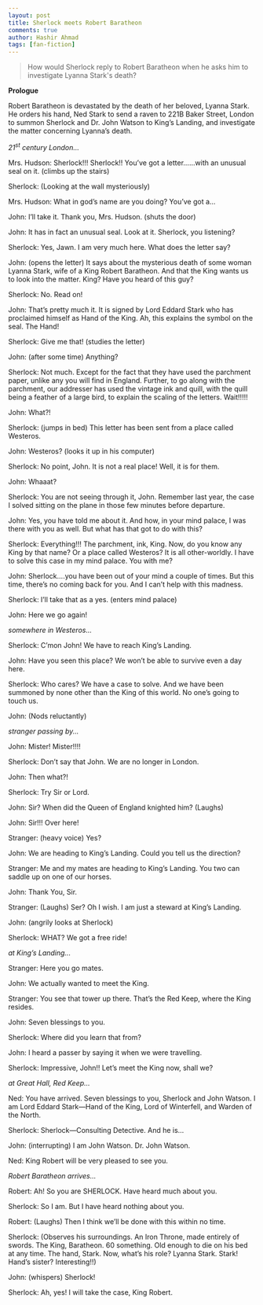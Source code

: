 ```yaml
---
layout: post
title: Sherlock meets Robert Baratheon
comments: true
author: Hashir Ahmad
tags: [fan-fiction]
---
```

> How would Sherlock reply to Robert Baratheon when he asks him to investigate Lyanna Stark's death?

**Prologue**

Robert Baratheon is devastated by the death of her beloved, Lyanna Stark. He orders his hand, Ned Stark to send a raven to 221B Baker Street, London to summon Sherlock and Dr. John Watson to King’s Landing, and investigate the matter concerning Lyanna’s death.

*21<sup>st</sup> century London...*

Mrs. Hudson: Sherlock!!! Sherlock!! You’ve got a letter……with an unusual seal on it.
(climbs up the stairs)

Sherlock: (Looking at the wall mysteriously)

Mrs. Hudson: What in god’s name are you doing? You’ve got a…

John: I’ll take it. Thank you, Mrs. Hudson.
(shuts the door)

John: It has in fact an unusual seal. Look at it. Sherlock, you listening?

Sherlock: Yes, Jawn. I am very much here. What does the letter say?

John: (opens the letter) It says about the mysterious death of some woman Lyanna Stark, wife of a King Robert Baratheon. And that the King wants us to look into the matter. King? Have you heard of this guy?

Sherlock: No. Read on!

John: That’s pretty much it. It is signed by Lord Eddard Stark who has proclaimed himself as Hand of the King. Ah, this explains the symbol on the seal. The Hand!

Sherlock: Give me that!
(studies the letter)

John: (after some time) Anything?

Sherlock: Not much. Except for the fact that they have used the parchment paper, unlike any you will find in England. Further, to go along with the parchment, our addresser has used the vintage ink and quill, with the quill being a feather of a large bird, to explain the scaling of the letters. Wait!!!!!

John: What?!

Sherlock: (jumps in bed) This letter has been sent from a place called Westeros.

John: Westeros? (looks it up in his computer)

Sherlock: No point, John. It is not a real place! Well, it is for them.

John: Whaaat?

Sherlock: You are not seeing through it, John. Remember last year, the case I solved sitting on the plane in those few minutes before departure.

John: Yes, you have told me about it. And how, in your mind palace, I was there with you as well. But what has that got to do with this?

Sherlock: Everything!!! The parchment, ink, King. Now, do you know any King by that name? Or a place called Westeros? It is all other-worldly. I have to solve this case in my mind palace. You with me?

John: Sherlock….you have been out of your mind a couple of times. But this time, there’s no coming back for you. And I can’t help with this madness.

Sherlock: I’ll take that as a yes.
(enters mind palace)

John: Here we go again!

*somewhere in Westeros...*

Sherlock: C’mon John! We have to reach King’s Landing.

John: Have you seen this place? We won’t be able to survive even a day here.

Sherlock: Who cares? We have a case to solve. And we have been summoned by none other than the King of this world. No one’s going to touch us.

John: (Nods reluctantly)

*stranger passing by...*

John: Mister! Mister!!!!

Sherlock: Don’t say that John. We are no longer in London.

John: Then what?!

Sherlock: Try Sir or Lord.

John: Sir? When did the Queen of England knighted him? (Laughs)

John: Sir!!! Over here!

Stranger: (heavy voice) Yes?

John: We are heading to King’s Landing. Could you tell us the direction?

Stranger: Me and my mates are heading to King’s Landing. You two can saddle up on one of our horses.

John: Thank You, Sir.

Stranger: (Laughs) Ser? Oh I wish. I am just a steward at King’s Landing.

John: (angrily looks at Sherlock)

Sherlock: WHAT? We got a free ride!

*at King’s Landing...*

Stranger: Here you go mates.

John: We actually wanted to meet the King.

Stranger: You see that tower up there. That’s the Red Keep, where the King resides.

John: Seven blessings to you.

Sherlock: Where did you learn that from?

John: I heard a passer by saying it when we were travelling.

Sherlock: Impressive, John!! Let’s meet the King now, shall we?

*at Great Hall, Red Keep...*

Ned: You have arrived. Seven blessings to you, Sherlock and John Watson. I am Lord Eddard Stark—Hand of the King, Lord of Winterfell, and Warden of the North.

Sherlock: Sherlock—Consulting Detective. And he is…

John: (interrupting) I am John Watson. Dr. John Watson.

Ned: King Robert will be very pleased to see you.

*Robert Baratheon arrives...*

Robert: Ah! So you are SHERLOCK. Have heard much about you.

Sherlock: So I am. But I have heard nothing about you.

Robert: (Laughs) Then I think we’ll be done with this within no time.

Sherlock: (Observes his surroundings. An Iron Throne, made entirely of swords. The King, Baratheon. 60 something. Old enough to die on his bed at any time. The hand, Stark. Now, what’s his role? Lyanna Stark. Stark! Hand’s sister? Interesting!!)

John: (whispers) Sherlock!

Sherlock: Ah, yes! I will take the case, King Robert.

